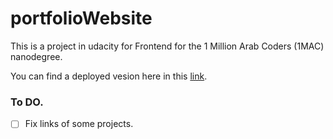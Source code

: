 # portfolioWebsite
This is a project in udacity for Frontend for the 1 Million Arab Coders (1MAC) nanodegree. 

You can find a deployed vesion here in this [link](https://mostafaanwar.github.io/portfolioWebsite/).

### To DO.
- [ ] Fix links of some projects.
